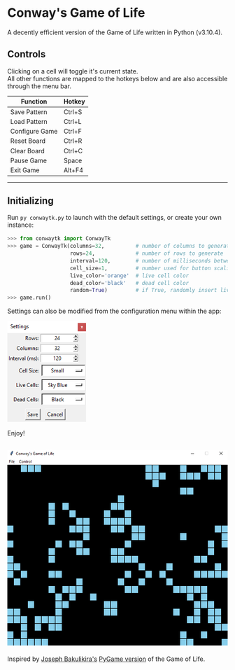 # Conway's Game of Life

A decently efficient version of the Game of Life written in Python (v3.10.4).

## Controls

Clicking on a cell will toggle it's current state.  
All other functions are mapped to the hotkeys below and are also accessible through the menu bar.

| Function       | Hotkey |
| -------------- | ------ |
| Save Pattern   | Ctrl+S |
| Load Pattern   | Ctrl+L |
| Configure Game | Ctrl+F |
| Reset Board    | Ctrl+R |
| Clear Board    | Ctrl+C |
| Pause Game     | Space  |
| Exit Game      | Alt+F4 |

---

## Initializing

Run `py conwaytk.py` to launch with the default settings, or create your own instance:
```python
>>> from conwaytk import ConwayTk
>>> game = ConwayTk(columns=32,          # number of columns to generate
                    rows=24,             # number of rows to generate
                    interval=120,        # number of milliseconds between each life cycle
                    cell_size=1,         # number used for button scaling, accepts values of 1-10
                    live_color='orange'  # live cell color
                    dead_color='black'   # dead cell color
                    random=True)         # if True, randomly insert live cells into the data array
>>> game.run()
```

Settings can also be modified from the configuration menu within the app:  

![](https://github.com/Skelt3r/conway-tk/blob/main/screenshots/settings.png?raw=true)

Enjoy!  

![](https://github.com/Skelt3r/conway-tk/blob/main/screenshots/game-of-life.png?raw=true)
---

Inspired by [Joseph Bakulikira's](https://github.com/Josephbakulikira) [PyGame version](https://github.com/Josephbakulikira/Conway-s-Game-of-life---Python) of the Game of Life.
